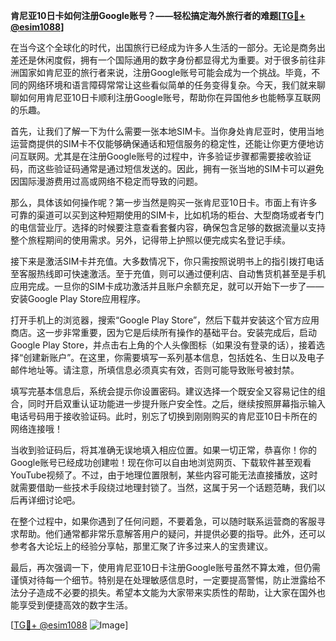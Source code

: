 **肯尼亚10日卡如何注册Google账号？——轻松搞定海外旅行者的难题[[TG💪+ @esim1088](https://t.me/s/esim1088)]**

在当今这个全球化的时代，出国旅行已经成为许多人生活的一部分。无论是商务出差还是休闲度假，拥有一个国际通用的数字身份都显得尤为重要。对于很多前往非洲国家如肯尼亚的旅行者来说，注册Google账号可能会成为一个挑战。毕竟，不同的网络环境和语言障碍常常让这些看似简单的任务变得复杂。今天，我们就来聊聊如何用肯尼亚10日卡顺利注册Google账号，帮助你在异国他乡也能畅享互联网的乐趣。

首先，让我们了解一下为什么需要一张本地SIM卡。当你身处肯尼亚时，使用当地运营商提供的SIM卡不仅能够确保通话和短信服务的稳定性，还能让你更方便地访问互联网。尤其是在注册Google账号的过程中，许多验证步骤都需要接收验证码，而这些验证码通常是通过短信发送的。因此，拥有一张当地的SIM卡可以避免因国际漫游费用过高或网络不稳定而导致的问题。

那么，具体该如何操作呢？第一步当然是购买一张肯尼亚10日卡。市面上有许多可靠的渠道可以买到这种短期使用的SIM卡，比如机场的柜台、大型商场或者专门的电信营业厅。选择的时候要注意查看套餐内容，确保包含足够的数据流量以支持整个旅程期间的使用需求。另外，记得带上护照以便完成实名登记手续。

接下来是激活SIM卡并充值。大多数情况下，你只需按照说明书上的指引拨打电话至客服热线即可快速激活。至于充值，则可以通过便利店、自动售货机甚至是手机应用完成。一旦你的SIM卡成功激活并且账户余额充足，就可以开始下一步了——安装Google Play Store应用程序。

打开手机上的浏览器，搜索“Google Play Store”，然后下载并安装这个官方应用商店。这一步非常重要，因为它是后续所有操作的基础平台。安装完成后，启动Google Play Store，并点击右上角的个人头像图标（如果没有登录的话），接着选择“创建新账户”。在这里，你需要填写一系列基本信息，包括姓名、生日以及电子邮件地址等。请注意，所填信息必须真实有效，否则可能导致账号被封禁。

填写完基本信息后，系统会提示你设置密码。建议选择一个既安全又容易记住的组合，同时开启双重认证功能进一步提升账户安全性。之后，继续按照屏幕指示输入电话号码用于接收验证码。此时，别忘了切换到刚刚购买的肯尼亚10日卡所在的网络连接哦！

当收到验证码后，将其准确无误地填入相应位置。如果一切正常，恭喜你！你的Google账号已经成功创建啦！现在你可以自由地浏览网页、下载软件甚至观看YouTube视频了。不过，由于地理位置限制，某些内容可能无法直接播放，这时就需要借助一些技术手段绕过地理封锁了。当然，这属于另一个话题范畴，我们以后再详细讨论吧。

在整个过程中，如果你遇到了任何问题，不要着急，可以随时联系运营商的客服寻求帮助。他们通常都非常乐意解答用户的疑问，并提供必要的指导。此外，还可以参考各大论坛上的经验分享帖，那里汇聚了许多过来人的宝贵建议。

最后，再次强调一下，使用肯尼亚10日卡注册Google账号虽然不算太难，但仍需谨慎对待每一个细节。特别是在处理敏感信息时，一定要提高警惕，防止泄露给不法分子造成不必要的损失。希望本文能为大家带来实质性的帮助，让大家在国外也能享受到便捷高效的数字生活。

[[TG💪+ @esim1088](https://t.me/s/esim1088) ![Image](https://i.postimg.cc/4NQfJmqS/Snipaste-2025-05-13-00-14-12.png)]
